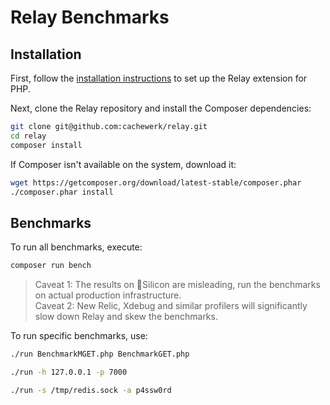 # Relay Benchmarks

## Installation

First, follow the [installation instructions](https://relay.so/docs/installation) to set up the Relay extension for PHP.

Next, clone the Relay repository and install the Composer dependencies:

```bash
git clone git@github.com:cachewerk/relay.git
cd relay
composer install
```

If Composer isn't available on the system, download it:

```bash
wget https://getcomposer.org/download/latest-stable/composer.phar
./composer.phar install
```

## Benchmarks

To run all benchmarks, execute:

```bash
composer run bench
```

> Caveat 1: The results on Silicon are misleading, run the benchmarks on actual production infrastructure.   
> Caveat 2: New Relic, Xdebug and similar profilers will significantly slow down Relay and skew the benchmarks.

To run specific benchmarks, use:

```bash
./run BenchmarkMGET.php BenchmarkGET.php

./run -h 127.0.0.1 -p 7000

./run -s /tmp/redis.sock -a p4ssw0rd
```
